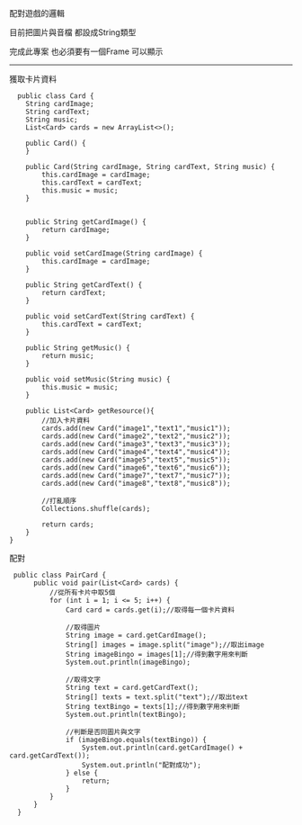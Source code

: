 配對遊戲的邏輯

目前把圖片與音檔 都設成String類型 

完成此專案 也必須要有一個Frame 可以顯示

----------------------------------------------------
獲取卡片資料

      public class Card {
        String cardImage;
        String cardText;
        String music;
        List<Card> cards = new ArrayList<>();

        public Card() {
        }

        public Card(String cardImage, String cardText, String music) {
            this.cardImage = cardImage;
            this.cardText = cardText;
            this.music = music;
        }


        public String getCardImage() {
            return cardImage;
        }

        public void setCardImage(String cardImage) {
            this.cardImage = cardImage;
        }

        public String getCardText() {
            return cardText;
        }

        public void setCardText(String cardText) {
            this.cardText = cardText;
        }

        public String getMusic() {
            return music;
        }

        public void setMusic(String music) {
            this.music = music;
        }

        public List<Card> getResource(){
            //加入卡片資料
            cards.add(new Card("image1","text1","music1"));
            cards.add(new Card("image2","text2","music2"));
            cards.add(new Card("image3","text3","music3"));
            cards.add(new Card("image4","text4","music4"));
            cards.add(new Card("image5","text5","music5"));
            cards.add(new Card("image6","text6","music6"));
            cards.add(new Card("image7","text7","music7"));
            cards.add(new Card("image8","text8","music8"));

            //打亂順序
            Collections.shuffle(cards);

            return cards;
        }
    }

配對

     public class PairCard {
          public void pair(List<Card> cards) {
              //從所有卡片中取5個
              for (int i = 1; i <= 5; i++) {
                  Card card = cards.get(i);//取得每一個卡片資料

                  //取得圖片
                  String image = card.getCardImage();
                  String[] images = image.split("image");//取出image
                  String imageBingo = images[1];//得到數字用來判斷
                  System.out.println(imageBingo);

                  //取得文字
                  String text = card.getCardText();
                  String[] texts = text.split("text");//取出text
                  String textBingo = texts[1];//得到數字用來判斷
                  System.out.println(textBingo);

                  //判斷是否同圖片與文字
                  if (imageBingo.equals(textBingo)) {
                      System.out.println(card.getCardImage() + card.getCardText());
                      System.out.println("配對成功");
                  } else {
                      return;
                  }
              }
          }
      }

